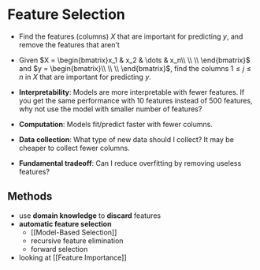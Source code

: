 # Feature Selection
- Find the features (columns) $X$ that are important for predicting $y$, and remove the features that aren't

- Given $X = \begin{bmatrix}x_1 & x_2 & \dots & x_n\\  \\  \\  \end{bmatrix}$ and $y = \begin{bmatrix}\\  \\  \\  \end{bmatrix}$, find the columns $1 \leq j \leq n$ in $X$ that are important for predicting $y$.
- **Interpretability**: Models are more interpretable with fewer features. If you get the same performance with 10 features instead of 500 features, why not use the model with smaller number of features?     
- **Computation**: Models fit/predict faster with fewer columns.
- **Data collection**: What type of new data should I collect? It may be cheaper to collect fewer columns.
- **Fundamental tradeoff**: Can I reduce overfitting by removing useless features?
## Methods
- use **domain knowledge** to **discard** features
- **automatic feature selection**
	- [[Model-Based Selection]]
	- recursive feature elimination
	- forward selection
- looking at [[Feature Importance]]